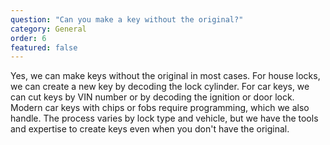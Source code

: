 ```yaml
---
question: "Can you make a key without the original?"
category: General
order: 6
featured: false
---
```


Yes, we can make keys without the original in most cases. For house locks, we can create a new key by decoding the lock cylinder. For car keys, we can cut keys by VIN number or by decoding the ignition or door lock. Modern car keys with chips or fobs require programming, which we also handle. The process varies by lock type and vehicle, but we have the tools and expertise to create keys even when you don't have the original.
